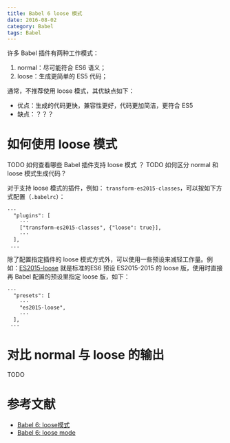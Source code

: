```yaml
---
title: Babel 6 loose 模式
date: 2016-08-02
category: Babel
tags: Babel
---
```


许多 Babel 插件有两种工作模式：

1. normal：尽可能符合 ES6 语义；
2. loose：生成更简单的 ES5 代码；

通常，不推荐使用 loose 模式，其优缺点如下：

- 优点：生成的代码更快，兼容性更好，代码更加简洁，更符合 ES5
- 缺点：？？？

# 如何使用 loose 模式
TODO 如何查看哪些 Babel 插件支持 loose 模式 ？
TODO 如何区分 normal 和 loose 模式生成代码？

对于支持 loose 模式的插件，例如： `transform-es2015-classes`，可以按如下方式配置（`.babelrc`）：

```
···
  "plugins": [
    ···
    ["transform-es2015-classes", {"loose": true}],
    ···
  ],
 ...
 ```

除了配置指定插件的 loose 模式方式外，可以使用一些预设来减轻工作量。例如：[ES2015-loose](https://github.com/bkonkle/babel-preset-es2015-loose) 就是标准的ES6 预设 ES2015-2015 的 loose 版，使用时直接再 Babel 配置的预设里指定 loose 版，如下：

```
···
  "presets": [
    ···
    "es2015-loose",
    ···
  ],
 ···
```

# 对比 normal 与 loose 的输出
TODO

# 参考文献
- [Babel 6: loose模式](http://www.w3ctech.com/topic/1708)
- [Babel 6: loose mode](http://www.2ality.com/2015/12/babel6-loose-mode.html)
